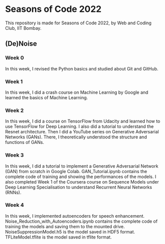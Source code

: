 # Seasons of Code 2022

This repository is made for Seasons of Code 2022, by Web and Coding Club, IIT Bombay.

## (De)Noise

### Week 0

In this week, I revised the Python basics and studied about Git and GitHub.

### Week 1

In this week, I did a crash course on Machine Learning by Google and learned the basics of Machine Learning.

### Week 2

In this week, I did a course on TensorFlow from Udacity and learned how to use TensorFlow for Deep Learning.
I also did a tutorial to understand the Resnet architecture. Then I did a YouTube series on Generative Adversarial Networks (GANs). There, I theoretically
understood the structure and functions of GANs.

### Week 3

In this week, I did a tutorial to implement a Generative Adversarial Network (GAN) from scratch in Google Colab. GAN_Tutorial.ipynb contains the complete code of training and showing the performances of the models. I also completed Week 1 of the Coursera course on Sequence Models under Deep Learning Specialisation to understand Recurrent Neural Networks (RNNs).

### Week 4

In this week, I implemented autoencoders for speech enhancement. Noise_Reduction_with_Autoencoders.ipynb contains the complete code of training the models and saving them to the mounted drive. NoiseSuppressionModel.h5 is the model saved in HDF5 format. TFLiteModel.tflite is the model saved in tflite format.
